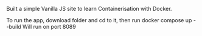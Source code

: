 Built a simple Vanilla JS site to learn Containerisation with Docker. 

To run the app, download folder and cd to it, then run 
docker compose up --build
Will run on port 8089